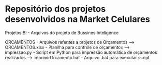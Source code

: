 # Repositório dos projetos desenvolvidos na Market Celulares

Projetos
 BI - Arquivos do projeto de Bussines Inteligence
 
 ORCAMENTOS - Arquivos refentes a projetos de Orçamentos
 --> ORCAMENTOS.xlsx - Planilha para controle de orçamentos
 --> impressao.py - Script em Python para impressão automática de orçamentos realizados
 --> imprimirOrcamento.bat - Arquivo .bat para executar script
